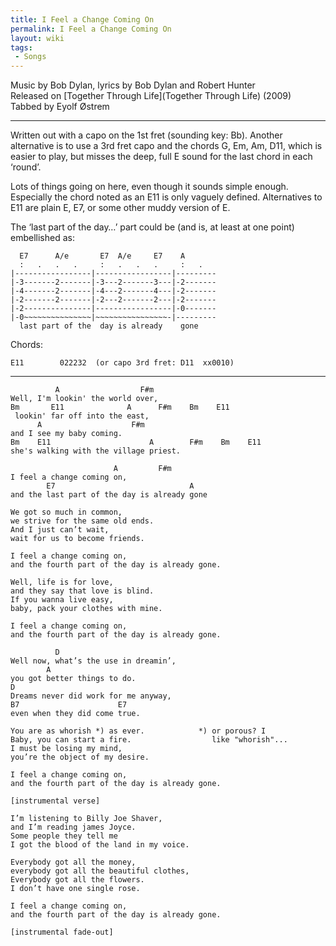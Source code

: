 ```yaml
---
title: I Feel a Change Coming On
permalink: I Feel a Change Coming On
layout: wiki
tags:
 - Songs
---
```


Music by Bob Dylan, lyrics by Bob Dylan and Robert Hunter  
Released on [Together Through Life](Together Through Life)
(2009)  
Tabbed by Eyolf Østrem

* * * * *

Written out with a capo on the 1st fret (sounding key: Bb). Another
alternative is to use a 3rd fret capo and the chords G, Em, Am, D11,
which is easier to play, but misses the deep, full E sound for the last
chord in each ‘round’.

Lots of things going on here, even though it sounds simple enough.
Especially the chord noted as an E11 is only vaguely defined.
Alternatives to E11 are plain E, E7, or some other muddy version of E.

The ‘last part of the day…’ part could be (and is, at least at one
point) embellished as:

      E7      A/e       E7  A/e     E7    A
      :   .   .   .     :   .   .   .     :   .
    |-----------------|-----------------|---------
    |-3-------2-------|-3---2-------3---|-2-------
    |-4-------2-------|-4---2-------4---|-2-------
    |-2-------2-------|-2---2-------2---|-2-------
    |-2---------------|-----------------|-0-------
    |-0~~~~~~~~~~~~~~~|~~~~~~~~~~~~~~~~-|---------
      last part of the  day is already    gone

Chords:

    E11        022232  (or capo 3rd fret: D11  xx0010)

* * * * *

              A                  F#m
    Well, I'm lookin' the world over,
    Bm       E11              A      F#m    Bm    E11
     lookin' far off into the east,
          A                    F#m
    and I see my baby coming.
    Bm    E11                      A        F#m    Bm    E11
    she's walking with the village priest.

                           A         F#m
    I feel a change coming on,
            E7                              A
    and the last part of the day is already gone

    We got so much in common,
    we strive for the same old ends.
    And I just can’t wait,
    wait for us to become friends.

    I feel a change coming on,
    and the fourth part of the day is already gone.

    Well, life is for love,
    and they say that love is blind.
    If you wanna live easy,
    baby, pack your clothes with mine.

    I feel a change coming on,
    and the fourth part of the day is already gone.

              D
    Well now, what’s the use in dreamin’,
            A
    you got better things to do.
    D
    Dreams never did work for me anyway,
    B7                      E7
    even when they did come true.

    You are as whorish *) as ever.            *) or porous? I
    Baby, you can start a fire.                  like "whorish"...
    I must be losing my mind,
    you’re the object of my desire.

    I feel a change coming on,
    and the fourth part of the day is already gone.

    [instrumental verse]

    I’m listening to Billy Joe Shaver,
    and I’m reading james Joyce.
    Some people they tell me
    I got the blood of the land in my voice.

    Everybody got all the money,
    everybody got all the beautiful clothes,
    Everybody got all the flowers.
    I don’t have one single rose.

    I feel a change coming on,
    and the fourth part of the day is already gone.

    [instrumental fade-out]
